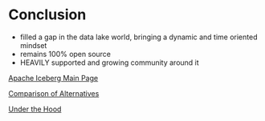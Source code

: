 # Conclusion

- filled a gap in the data lake world, bringing a dynamic and time oriented mindset
- remains 100% open source
- HEAVILY supported and growing community around it

[Apache Iceberg Main Page](https://iceberg.apache.org/)

[Comparison of Alternatives](https://www.dremio.com/subsurface/comparison-of-data-lake-table-formats-iceberg-hudi-and-delta-lake/)

[Under the Hood](https://www.dremio.com/resources/guides/apache-iceberg-an-architectural-look-under-the-covers/)
